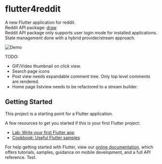 # flutter4reddit

A new Flutter application for reddit.   
Reddit API package: [draw](https://pub.dev/packages/draw)  
Reddit API package only supports user login mode for installed applications.      
State management done with a hybrid provider/stream approach.     

![Demo](app.gif)  

TODO:
- GIF/Video thumbnail on click view.
- Search page icons
- Post view needs expandable comment tree. Only top level comments are rendered.
- Home page listview needs to be refactored to a stream builder.
## Getting Started

This project is a starting point for a Flutter application.

A few resources to get you started if this is your first Flutter project:

- [Lab: Write your first Flutter app](https://flutter.dev/docs/get-started/codelab)
- [Cookbook: Useful Flutter samples](https://flutter.dev/docs/cookbook)

For help getting started with Flutter, view our
[online documentation](https://flutter.dev/docs), which offers tutorials,
samples, guidance on mobile development, and a full API reference.
Test.

